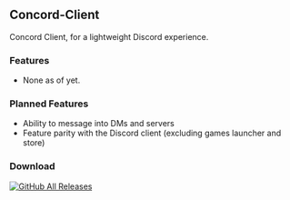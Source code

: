 ## Concord-Client
Concord Client, for a lightweight Discord experience.

### Features
- None as of yet.

### Planned Features
- Ability to message into DMs and servers
- Feature parity with the Discord client (excluding games launcher and store)

### Download
[![GitHub All Releases](https://img.shields.io/github/downloads/freedom7341/Concord-Client/total?style=plastic)](https://github.com/freedom7341/Concord-Client/releases)